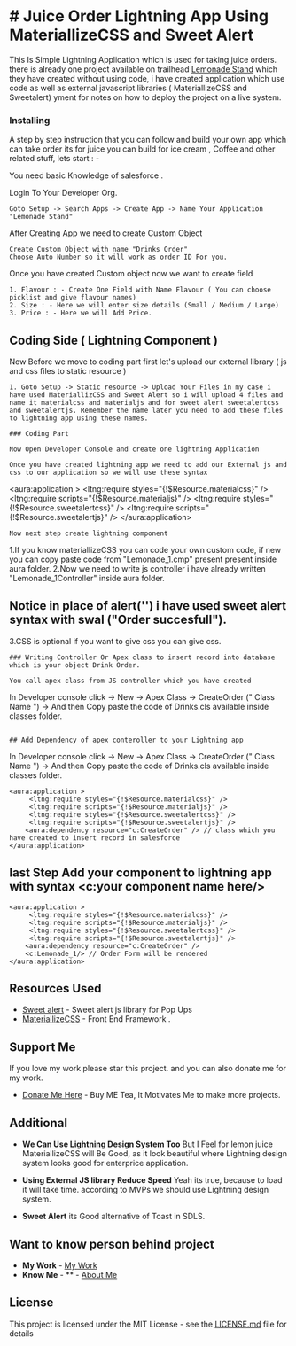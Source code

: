 # # Juice Order Lightning App Using MateriallizeCSS and Sweet Alert

This Is Simple Lightning Application which is used for taking juice orders. there is already one project available on trailhead [Lemonade Stand](https://trailhead.salesforce.com/en/content/learn/projects/lemonade-stand-workshop) which they have created without using code, i have created application which use code as well as external javascript libraries ( MateriallizeCSS and Sweetalert)
yment for notes on how to deploy the project on a live system.

### Installing

A step by step instruction that you can follow and build your own app which can take order its for juice you can build for ice cream , Coffee and other related stuff, lets start : - 

You need basic Knowledge of salesforce .

Login To Your Developer Org.

```
Goto Setup -> Search Apps -> Create App -> Name Your Application "Lemonade Stand"
```
After Creating App we need to create Custom Object

```
Create Custom Object with name "Drinks Order" 
Choose Auto Number so it will work as order ID For you.
```

Once you have created Custom object now we want to create field

```
1. Flavour : - Create One Field with Name Flavour ( You can choose picklist and give flavour names)
2. Size : - Here we will enter size details (Small / Medium / Large)
3. Price : - Here we will Add Price.
```

## Coding Side ( Lightning Component )

Now Before we move to coding part first let's upload our external library ( js and css files to static resource )
```
1. Goto Setup -> Static resource -> Upload Your Files in my case i have used MateriallizCSS and Sweet Alert so i will upload 4 files and name it materialcss and materialjs and for sweet alert sweetalertcss and sweetalertjs. Remember the name later you need to add these files to lightning app using these names. 

### Coding Part

Now Open Developer Console and create one lightning Application

Once you have created lightning app we need to add our External js and css to our application so we will use these syntax
```
<aura:application >
	 <ltng:require styles="{!$Resource.materialcss}" />
     <ltng:require scripts="{!$Resource.materialjs}" />
     <ltng:require styles="{!$Resource.sweetalertcss}" />
     <ltng:require scripts="{!$Resource.sweetalertjs}" />
</aura:application>

```
Now next step create lightning component

```
1.If you know materiallizeCSS you can code your own custom code, if new you can copy paste code from "Lemonade_1.cmp" present present inside aura folder. 
2.Now we need to write js controller i have already written "Lemonade_1Controller" inside aura folder.

## Notice in place of alert('') i have used sweet alert syntax with swal ("Order succesfull"). 

3.CSS is optional if you want to give css you can give css.

```
### Writing Controller Or Apex class to insert record into database which is your object Drink Order.

You call apex class from JS controller which you have created  

```
In Developer console click -> New -> Apex Class -> CreateOrder (" Class Name ") -> And then Copy paste the code of Drinks.cls available inside classes folder. 
```

## Add Dependency of apex conteroller to your Lightning app

```
In Developer console click -> New -> Apex Class -> CreateOrder (" Class Name ") -> And then Copy paste the code of Drinks.cls available inside classes folder. 

```
<aura:application >
	 <ltng:require styles="{!$Resource.materialcss}" />
     <ltng:require scripts="{!$Resource.materialjs}" />
     <ltng:require styles="{!$Resource.sweetalertcss}" />
     <ltng:require scripts="{!$Resource.sweetalertjs}" />
    <aura:dependency resource="c:CreateOrder" /> // class which you have created to insert record in salesforce
</aura:application>
```

## last Step Add your component to lightning app with syntax <c:your component name here/>
```
<aura:application >
	 <ltng:require styles="{!$Resource.materialcss}" />
     <ltng:require scripts="{!$Resource.materialjs}" />
     <ltng:require styles="{!$Resource.sweetalertcss}" />
     <ltng:require scripts="{!$Resource.sweetalertjs}" />
    <aura:dependency resource="c:CreateOrder" />
    <c:Lemonade_1/> // Order Form will be rendered 
</aura:application>
```
## Resources Used 

* [Sweet alert](https://sweetalert2.github.io/) - Sweet alert js library for Pop Ups
* [MateriallizeCSS](https://materializecss.com/) - Front End Framework .

## Support Me

If you love my work please star this project.
and you can also donate me for my work.

* [Donate Me Here](https://imswarnil.com/donate.html) - Buy ME Tea, It Motivates Me to make more projects.

## Additional
* **We Can Use Lightning Design System Too** But I Feel for lemon juice MateriallizeCSS will Be Good, as it look beautiful where Lightning design system looks good for enterprice application.
* **Using External JS library Reduce Speed** Yeah its true, because to load it will take time. according to MVPs we should use Lightning design system.

* **Sweet Alert** its Good alternative of Toast in SDLS.

## Want to know person behind project

* **My Work**  - [My Work](https://imswarnil.com/work.html)
* **Know Me** - ** - [About Me](https://imswarnil.com/about.html)


## License

This project is licensed under the MIT License - see the [LICENSE.md](LICENSE.md) file for details


